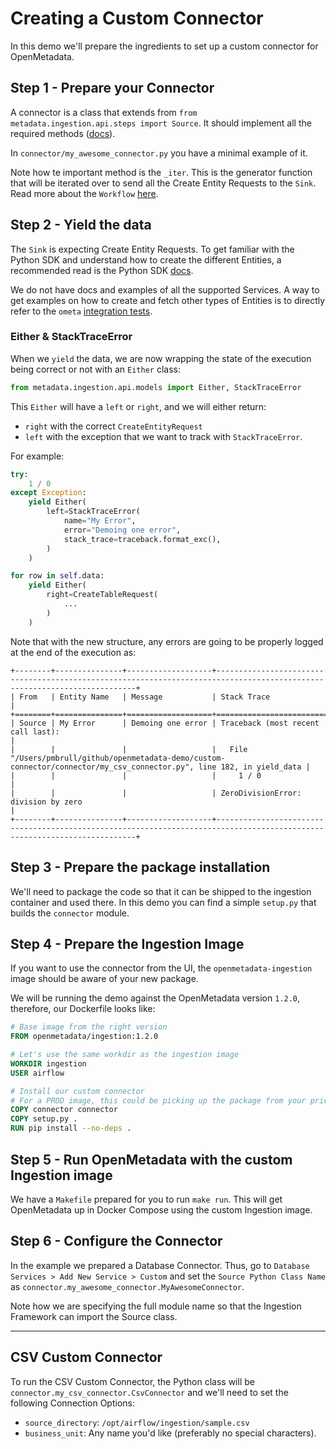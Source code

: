 # Creating a Custom Connector

In this demo we'll prepare the ingredients to set up a custom connector for OpenMetadata.

## Step 1 - Prepare your Connector

A connector is a class that extends from `from metadata.ingestion.api.steps import Source`. It should implement
all the required methods ([docs](https://docs.open-metadata.org/sdk/python/build-connector/source#for-consumers-of-openmetadata-ingestion-to-define-custom-connectors-in-their-own-package-with-same-namespace)).

In `connector/my_awesome_connector.py` you have a minimal example of it.

Note how te important method is the `_iter`. This is the generator function that will be iterated over
to send all the Create Entity Requests to the `Sink`. Read more about the `Workflow` [here](https://docs.open-metadata.org/sdk/python/build-connector).

## Step 2 - Yield the data

The `Sink` is expecting Create Entity Requests. To get familiar with the Python SDK and understand how to create
the different Entities, a recommended read is the Python SDK [docs](https://docs.open-metadata.org/sdk/python).

We do not have docs and examples of all the supported Services. A way to get examples on how to create and fetch
other types of Entities is to directly refer to the `ometa` [integration tests](https://github.com/open-metadata/OpenMetadata/tree/main/ingestion/tests/integration/ometa).

### Either & StackTraceError

When we `yield` the data, we are now wrapping the state of the execution being correct or not with an `Either` class:

```python
from metadata.ingestion.api.models import Either, StackTraceError
```

This `Either` will have a `left` or `right`, and we will either return:
- `right` with the correct `CreateEntityRequest`
- `left` with the exception that we want to track with `StackTraceError`.


For example:

```python
try:
    1 / 0
except Exception:
    yield Either(
        left=StackTraceError(
            name="My Error",
            error="Demoing one error",
            stack_trace=traceback.format_exc(),
        )
    )

for row in self.data:
    yield Either(
        right=CreateTableRequest(
            ...
        )
    )
```

Note that with the new structure, any errors are going to be properly logged at the end of the execution as:

```
+--------+---------------+-------------------+--------------------------------------------------------------------------------------------------------------------------+
| From   | Entity Name   | Message           | Stack Trace                                                                                                              |
+========+===============+===================+==========================================================================================================================+
| Source | My Error      | Demoing one error | Traceback (most recent call last):                                                                                       |
|        |               |                   |   File "/Users/pmbrull/github/openmetadata-demo/custom-connector/connector/my_csv_connector.py", line 182, in yield_data |
|        |               |                   |     1 / 0                                                                                                                |
|        |               |                   | ZeroDivisionError: division by zero                                                                                      |
+--------+---------------+-------------------+--------------------------------------------------------------------------------------------------------------------------+
```

## Step 3 - Prepare the package installation

We'll need to package the code so that it can be shipped to the ingestion container and used there. In this demo
you can find a simple `setup.py` that builds the `connector` module.

## Step 4 - Prepare the Ingestion Image

If you want to use the connector from the UI, the `openmetadata-ingestion` image should be aware of your new package.

We will be running the demo against the OpenMetadata version `1.2.0`, therefore, our Dockerfile looks like:

```Dockerfile
# Base image from the right version
FROM openmetadata/ingestion:1.2.0

# Let's use the same workdir as the ingestion image
WORKDIR ingestion
USER airflow

# Install our custom connector
# For a PROD image, this could be picking up the package from your private package index
COPY connector connector
COPY setup.py .
RUN pip install --no-deps .
```

## Step 5 - Run OpenMetadata with the custom Ingestion image

We have a `Makefile` prepared for you to run `make run`. This will get OpenMetadata up in Docker Compose using the
custom Ingestion image.

## Step 6 - Configure the Connector

In the example we prepared a Database Connector. Thus, go to `Database Services > Add New Service > Custom`
and set the `Source Python Class Name` as `connector.my_awesome_connector.MyAwesomeConnector`.

Note how we are specifying the full module name so that the Ingestion Framework can import the Source class.

---

## CSV Custom Connector

To run the CSV Custom Connector, the Python class will be `connector.my_csv_connector.CsvConnector` and we'll need
to set the following Connection Options:
- `source_directory`: `/opt/airflow/ingestion/sample.csv`
- `business_unit`: Any name you'd like (preferably no special characters).
